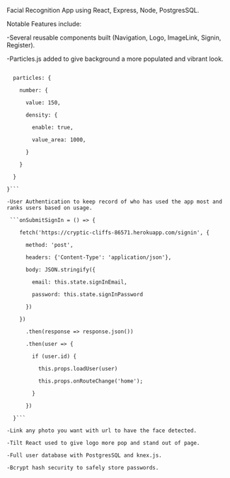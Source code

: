 Facial Recognition App using React, Express, Node, PostgresSQL.


Notable Features include:

-Several reusable components built (Navigation, Logo, ImageLink, Signin, Register).

-Particles.js added to give background a more populated and vibrant look.

```const particlesOptions = {

  particles: {
  
    number: {
    
      value: 150,
      
      density: {
      
        enable: true,
        
        value_area: 1000,
        
      }
      
    }
    
  }
  
}```

-User Authentication to keep record of who has used the app most and ranks users based on usage.

 ```onSubmitSignIn = () => {

    fetch('https://cryptic-cliffs-86571.herokuapp.com/signin', {
    
      method: 'post',
      
      headers: {'Content-Type': 'application/json'},
      
      body: JSON.stringify({
      
        email: this.state.signInEmail,
        
        password: this.state.signInPassword
        
      })
      
    })
    
      .then(response => response.json())
      
      .then(user => {
      
        if (user.id) {
        
          this.props.loadUser(user)
          
          this.props.onRouteChange('home');
          
        }
        
      })
      
  }```

-Link any photo you want with url to have the face detected.

-Tilt React used to give logo more pop and stand out of page.

-Full user database with PostgresSQL and knex.js.

-Bcrypt hash security to safely store passwords.


